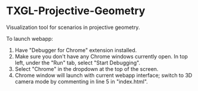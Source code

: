 # TXGL-Projective-Geometry
Visualization tool for scenarios in projective geometry.

To launch webapp:
1. Have "Debugger for Chrome" extension installed.
2. Make sure you don't have any Chrome windows currently open. In top left, under the "Run" tab, select "Start Debugging".
3. Select "Chrome" in the dropdown at the top of the screen.
4. Chrome window will launch with current webapp interface; switch to 3D camera mode by commenting in line 5 in "index.html".